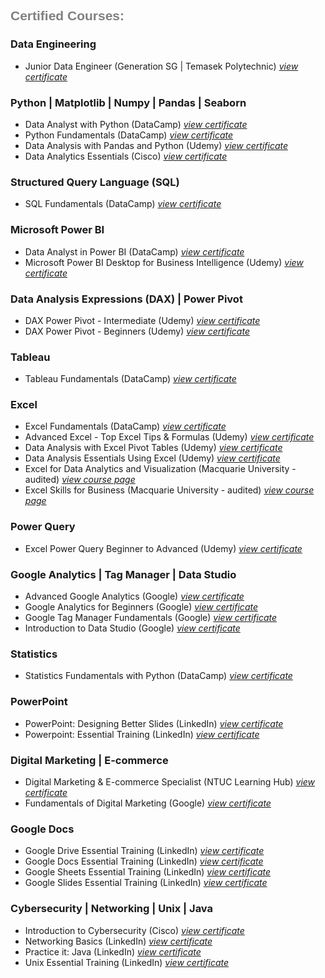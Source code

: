 <h2 style="color: gray; font-family: 'Oswald', sans-serif;">Certified Courses:</h2>

<h3>Data Engineering</h3>
<ul>
 <li>
 Junior Data Engineer (Generation SG | Temasek Polytechnic) <a href="images/jde-certificate-of-completion.jpeg"><i>view 
 certificate</i></a>
 </li>
</ul>

<h3>Python | Matplotlib | Numpy | Pandas | Seaborn</h3>
<ul>
 <li>
 Data Analyst with Python (DataCamp) <a href="https://www.datacamp.com/completed/statement-of- 
 accomplishment/track/a6a9996f6edd240809caf4ae364a4b2eed0144a7"><i>view certificate</i></a>
 </li>
 <li>
 Python Fundamentals (DataCamp) <a href="https://www.datacamp.com/completed/statement-of- 
 accomplishment/track/d156317e7f74b317f3f2f85b9fb9125e7cbcdd4d"><i>view certificate</i></a>
 </li>
 <li>
 Data Analysis with Pandas and Python (Udemy) <a href="images/Data_analysis_with_pandas_and_python.jpg"><i>view 
 certificate</i></a>
 </li>
 <li>
 Data Analytics Essentials (Cisco) <a href="images/data_analytics_essentials.jpg"><i>view certificate</i></a>
 </li>
</ul>

<h3>Structured Query Language (SQL)</h3>
<ul>
 <li>
 SQL Fundamentals (DataCamp) <a href="https://www.datacamp.com/completed/statement-of- 
 accomplishment/track/e41a418c6e4c20aeaf305e19fd63594e9c55e089"><i>view certificate</i></a>
 </li>
</ul>

<h3>Microsoft Power BI</h3>
<ul>
 <li>
 Data Analyst in Power BI (DataCamp) <a href="https://www.datacamp.com/completed/statement-of-   
 accomplishment/track/2e68a585ccb47ae7d3145b72f64aef4cfcb1b028"><i>view certificate</i></a>
 </li>
 <li>
 Microsoft Power BI Desktop for Business Intelligence (Udemy) <a 
 href="images/microsoft_powerbi_desktop_for_business_intelligence.jpeg"><i>view certificate</i></a>
 </li> 
</ul>

<h3>Data Analysis Expressions (DAX) | Power Pivot</h3>
<ul>
 <li>
 DAX Power Pivot - Intermediate (Udemy) <a href="images/DAX_Power_Pivot_10_Easy_Steps_for_Intermediates.jpeg"><i>view 
 certificate</i></a>
 </li>
 <li>
 DAX Power Pivot - Beginners (Udemy) <a href="images/DAX_Power_Pivot_10_Easy_Steps_for_Beginners.jpg"><i>view   
 certificate</i></a>
 </li> 
</ul>

<h3>Tableau</h3>
<ul>
 <li>
 Tableau Fundamentals (DataCamp) <a href="https://www.datacamp.com/completed/statement-of- 
 accomplishment/track/207fcad7a800c96dd6f4fc885c2f7aad91ac882e"><i>view certificate</i></a>
 </li>
</ul>

<h3>Excel</h3>
<ul>
 <li>
 Excel Fundamentals (DataCamp) <a href="https://www.datacamp.com/completed/statement-of- 
 accomplishment/track/86cf67f059b53c6d8ba1b7d82d6c76b2dc0b0f66"><i>view certificate</i></a>
 </li>
 <li>
 Advanced Excel - Top Excel Tips & Formulas (Udemy) <a href="images/advanced_excel_tips_formulas.jpg"><i>view 
 certificate</i></a>
 </li>
 <li>
 Data Analysis with Excel Pivot Tables (Udemy) <a href="images/data_analysis_with_excel_pivot_tables.jpg"><i>view 
 certificate</i></a>
 </li>
 <li>
 Data Analysis Essentials Using Excel (Udemy) <a href="images/data_analysis_essentials_using_excel.jpg"><i>view 
 certificate</i></a>
 </li>
 <li>
 Excel for Data Analytics and Visualization (Macquarie University - audited) <a 
 href="https://www.coursera.org/specializations/excel-data-analytics-visualization"><i>view course page</i></a>
 </li>
 <li>
 Excel Skills for Business (Macquarie University - audited) <a href="https://www.coursera.org/specializations/excel">    
 <i>view course page</i></a>
 </li>
</ul>

<h3>Power Query</h3>
<ul>
 <li>
 Excel Power Query Beginner to Advanced (Udemy) <a href="images/excel_power_query_beginner_to_advanced.jpeg"> 
 <i>view certificate</i></a>
 </li>
</ul>

<h3>Google Analytics | Tag Manager | Data Studio</h3>
<ul>
 <li>
 Advanced Google Analytics (Google) <a href="images/advanced_google_analytics.jpg"><i>view certificate</i></a>
 </li>
 <li>
 Google Analytics for Beginners (Google) <a href="images/google_analytics_for_beginners.jpg"><i>view certificate</i></a>
 </li>
 <li>
 Google Tag Manager Fundamentals (Google) <a href="images/google_tag_manager_fundamentals.jpg"><i>view certificate</i></a>
 </li>
 <li>
 Introduction to Data Studio (Google) <a href="images/introduction_to_data_studio.jpg"><i>view certificate</i></a>
 </li>
</ul>

<h3>Statistics</h3>
<ul>
 <li>
 Statistics Fundamentals with Python (DataCamp) <a href="https://www.datacamp.com/completed/statement-of- 
 accomplishment/track/5194ee3e181b6e9caa46832d25021915a5b25f25"><i>view certificate</i></a>
 </li>
</ul>

<h3>PowerPoint</h3>
<ul>
 <li>
 PowerPoint: Designing Better Slides (LinkedIn) <a href="images/powerpoint_design_better_slides.jpg"><i>view 
 certificate</i> </a>
 </li>
 <li>
 Powerpoint: Essential Training (LinkedIn) <a href="images/powerpoint_essential_training.jpg"><i>view certificate</i></a>
 </li>
</ul>

<h3>Digital Marketing | E-commerce</h3>
<ul>
 <li>
 Digital Marketing & E-commerce Specialist (NTUC Learning Hub) <a 
 href="images/digital_marketing_and_ecommerce_specialist_cert_0001.jpg"><i>view certificate</i></a>
 </li>
 <li>
 Fundamentals of Digital Marketing (Google) <a href="images/fundamentals_of_digital_marketing.jpg"><i>view certificate</i> 
 </a>
 </li>
</ul>

<h3>Google Docs</h3>
<ul>
 <li>
 Google Drive Essential Training (LinkedIn) <a href="images/google_drive_essential_training.jpg"><i>view certificate</i></a>
 </li>
 <li>
 Google Docs Essential Training (LinkedIn) <a href="images/google_docs_essential_training.jpg"><i>view certificate</i></a>
 </li>
 <li>
 Google Sheets Essential Training (LinkedIn) <a href="images/google_sheets_essential_training.jpg"><i>view certificate</i> 
 </a>
 </li>
 <li>
 Google Slides Essential Training (LinkedIn) <a href="images/google_slides_essential_training.jpg"><i>view certificate</i> 
 </a>
 </li> 
</ul>

<h3>Cybersecurity | Networking | Unix | Java</h3>
<ul>
 <li>
 Introduction to Cybersecurity (Cisco) <a href="images/introduction_to_cybersecurity.jpg"><i>view certificate</i></a>
 </li>
 <li>
 Networking Basics (LinkedIn) <a href="images/networking_basics.jpg"><i>view certificate</i></a>
 </li>
 <li>
 Practice it: Java (LinkedIn) <a href="images/practice_it_java.jpg"><i>view certificate</i></a>
 </li>
 <li>
 Unix Essential Training (LinkedIn) <a href="images/unix_essential_training.jpg"><i>view certificate</i></a>
 </li>
</ul>
